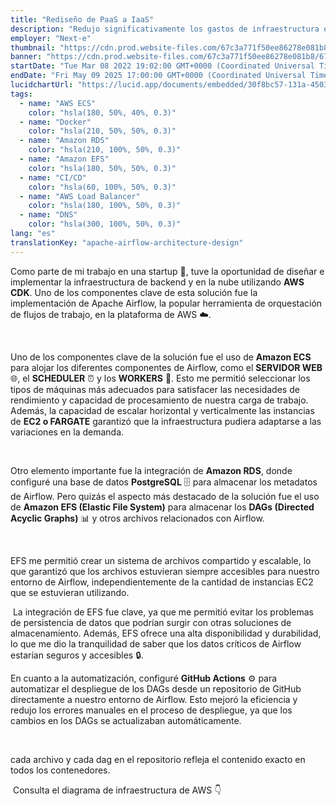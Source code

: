 ```yaml
---
title: "Rediseño de PaaS a IaaS"
description: "Redujo significativamente los gastos de infraestructura en AWS MWAA, optimizando las inversiones a largo plazo comprando servidores EC2 y RDS"
employer: "Next-e"
thumbnail: "https://cdn.prod.website-files.com/67c3a771f50ee86278e081b8/67d92dc6621095a7279c95d7_67d91797085b62e84594c222_portfolio%2520thumbnails-4.webp"
banner: "https://cdn.prod.website-files.com/67c3a771f50ee86278e081b8/67cbe1da6e6df1b12e3845c7_67cbdb1089836af946d606fd_photo-1515879218367-8466d910aaa4.jpeg"
startDate: "Tue Mar 08 2022 19:02:00 GMT+0000 (Coordinated Universal Time)"
endDate: "Fri May 09 2025 17:00:00 GMT+0000 (Coordinated Universal Time)"
lucidchartUrl: "https://lucid.app/documents/embedded/30f8bc57-131a-4503-84ae-af9a9f673a31"
tags:
  - name: "AWS ECS"
    color: "hsla(180, 50%, 40%, 0.3)"
  - name: "Docker"
    color: "hsla(210, 50%, 50%, 0.3)"
  - name: "Amazon RDS"
    color: "hsla(210, 100%, 50%, 0.3)"
  - name: "Amazon EFS"
    color: "hsla(180, 50%, 50%, 0.3)"
  - name: "CI/CD"
    color: "hsla(60, 100%, 50%, 0.3)"
  - name: "AWS Load Balancer"
    color: "hsla(180, 100%, 50%, 0.3)"
  - name: "DNS"
    color: "hsla(300, 100%, 50%, 0.3)"
lang: "es"
translationKey: "apache-airflow-architecture-design"
---
```


Como parte de mi trabajo en una startup 🚀, tuve la oportunidad de diseñar e implementar la infraestructura de backend y en la nube utilizando **AWS CDK**. Uno de los componentes clave de esta solución fue la implementación de Apache Airflow, la popular herramienta de orquestación de flujos de trabajo, en la plataforma de AWS ☁️.

‍

Uno de los componentes clave de la solución fue el uso de **Amazon ECS** para alojar los diferentes componentes de Airflow, como el **SERVIDOR WEB** 🌐, el **SCHEDULER** ⏰ y los **WORKERS** 👷. Esto me permitió seleccionar los tipos de máquinas más adecuados para satisfacer las necesidades de rendimiento y capacidad de procesamiento de nuestra carga de trabajo. Además, la capacidad de escalar horizontal y verticalmente las instancias de **EC2 o FARGATE** garantizó que la infraestructura pudiera adaptarse a las variaciones en la demanda.

‍

Otro elemento importante fue la integración de **Amazon RDS**, donde configuré una base de datos **PostgreSQL** 🗄️ para almacenar los metadatos de Airflow. Pero quizás el aspecto más destacado de la solución fue el uso de **Amazon EFS (Elastic File System)** para almacenar los **DAGs (Directed Acyclic Graphs)** 📊 y otros archivos relacionados con Airflow.

‍

EFS me permitió crear un sistema de archivos compartido y escalable, lo que garantizó que los archivos estuvieran siempre accesibles para nuestro entorno de Airflow, independientemente de la cantidad de instancias EC2 que se estuvieran utilizando.

‍
La integración de EFS fue clave, ya que me permitió evitar los problemas de persistencia de datos que podrían surgir con otras soluciones de almacenamiento. Además, EFS ofrece una alta disponibilidad y durabilidad, lo que me dio la tranquilidad de saber que los datos críticos de Airflow estarían seguros y accesibles 🔒.
‍

En cuanto a la automatización, configuré **GitHub Actions** ⚙️ para automatizar el despliegue de los DAGs desde un repositorio de GitHub directamente a nuestro entorno de Airflow. Esto mejoró la eficiencia y redujo los errores manuales en el proceso de despliegue, ya que los cambios en los DAGs se actualizaban automáticamente.

‍

‍cada archivo y cada dag en el repositorio refleja el contenido exacto en todos los contenedores.

‍
Consulta el diagrama de infraestructura de AWS 👇
